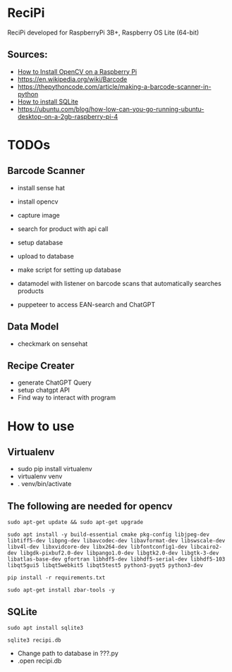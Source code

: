 # ReciPi
ReciPi developed for RaspberryPi 3B+, Raspberry OS Lite (64-bit)

## Sources:
- [How to Install OpenCV on a Raspberry Pi](https://www.youtube.com/watch?v=QzVYnG-WaM4)
- https://en.wikipedia.org/wiki/Barcode
- https://thepythoncode.com/article/making-a-barcode-scanner-in-python
- [How to install SQLite](https://www.digitalocean.com/community/tutorials/how-to-install-and-use-sqlite-on-ubuntu-20-04)
- https://ubuntu.com/blog/how-low-can-you-go-running-ubuntu-desktop-on-a-2gb-raspberry-pi-4
# TODOs
## Barcode Scanner
- install sense hat
- install opencv
- capture image
- search for product with api call
- setup database
- upload to database
- make script for setting up database

- datamodel with listener on barcode scans that automatically searches products
- puppeteer to access EAN-search and ChatGPT

## Data Model
- checkmark on sensehat

## Recipe Creater
- generate ChatGPT Query
- setup chatgpt API
- Find way to interact with program 

# How to use
## Virtualenv
- sudo pip install virtualenv
- virtualenv venv
- . venv/bin/activate
## The following are needed for opencv
```
sudo apt-get update && sudo apt-get upgrade 

sudo apt install -y build-essential cmake pkg-config libjpeg-dev libtiff5-dev libpng-dev libavcodec-dev libavformat-dev libswscale-dev libv4l-dev libxvidcore-dev libx264-dev libfontconfig1-dev libcairo2-dev libgdk-pixbuf2.0-dev libpango1.0-dev libgtk2.0-dev libgtk-3-dev libatlas-base-dev gfortran libhdf5-dev libhdf5-serial-dev libhdf5-103 libqt5gui5 libqt5webkit5 libqt5test5 python3-pyqt5 python3-dev

pip install -r requirements.txt

sudo apt-get install zbar-tools -y
```
## SQLite
```
sudo apt install sqlite3

sqlite3 recipi.db
```
- Change path to database in ???.py
- .open recipi.db